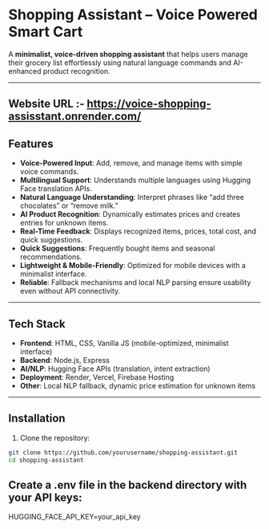 # Shopping Assistant – Voice Powered Smart Cart

A **minimalist, voice-driven shopping assistant** that helps users manage their grocery list effortlessly using natural language commands and AI-enhanced product recognition.

---
## Website URL :- https://voice-shopping-assisstant.onrender.com/

## Features

- **Voice-Powered Input**: Add, remove, and manage items with simple voice commands.
- **Multilingual Support**: Understands multiple languages using Hugging Face translation APIs.
- **Natural Language Understanding**: Interpret phrases like “add three chocolates” or “remove milk.”
- **AI Product Recognition**: Dynamically estimates prices and creates entries for unknown items.
- **Real-Time Feedback**: Displays recognized items, prices, total cost, and quick suggestions.
- **Quick Suggestions**: Frequently bought items and seasonal recommendations.
- **Lightweight & Mobile-Friendly**: Optimized for mobile devices with a minimalist interface.
- **Reliable**: Fallback mechanisms and local NLP parsing ensure usability even without API connectivity.

---

## Tech Stack

- **Frontend**: HTML, CSS, Vanilla JS (mobile-optimized, minimalist interface)
- **Backend**: Node.js, Express
- **AI/NLP**: Hugging Face APIs (translation, intent extraction)
- **Deployment**: Render, Vercel, Firebase Hosting
- **Other**: Local NLP fallback, dynamic price estimation for unknown items

---

## Installation

1. Clone the repository:

```bash
git clone https://github.com/yourusername/shopping-assistant.git
cd shopping-assistant
```
## Create a .env file in the backend directory with your API keys:

HUGGING_FACE_API_KEY=your_api_key
